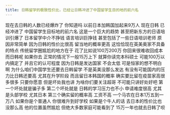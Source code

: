 ```yaml
---
title: 日韩留学的极致性价比，已经让日韩冲进了中国留学生目的地的前六名
---
```

现在去日韩的人数已经爆炸了
你知道吗
以前日本加韩国加起来9万人
现在日韩
已经冲进了
中国留学生目标地的前六名
这是一个巨大的趋势
甚至把新东方的日语培训引爆了
日本留学中介不挣钱
语言培训巨挣钱
甚至包括了一些日语培训老师
原因非常简单
因为日韩的性价比很高
留当地的概率更高
这恰恰现在英美奥家不具备的特点
传统留学圈尴尬的地方在于
花了比如说100万200万
你回来很难收回成本
而日韩呢
如果你去
正常的情况下一般15万上下
就算你读完本科硕士
可能100万以内搞定了
并且它的认可程度
因为日韩是发达国家
不会太低
可是恒家的想不明白啊
为什么咱们中国学生还要去日韩留学
不是英美没那么发达
有没有可能国内的压力比日韩还要高
尤其在升学阶段
而且留日本韩国的概率
确实要比留在疫苗家高很多很多
只要你愿意
但是坏处我也讲
为啥你们要关注超哥
不可能只讲好处好吧
第一个坏处就是骗子多
第二个坏处就是
日韩的学习压力也不小
申请难度很高
尤其是头部学校
尤其日本
第三个确实留的概率高
工资不高
一个马农在日本1万五到一万八
如果你是个普通人
你很难升到好学校
如果是个牛人的话
去日本的性价比也没那么高
他的位置虽然尴尬
但绝大多数家庭可能看到了
15万一年也就去日韩了呗
